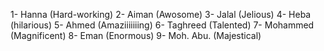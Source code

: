 1- Hanna (Hard-working)
2- Aiman (Awosome)
3- Jalal (Jelious)
4- Heba (hilarious)
5- Ahmed (Amaziiiiiiing)
6- Taghreed (Talented)
7- Mohammed (Magnificent)
8- Eman (Enormous)
9- Moh. Abu. (Majestical)
